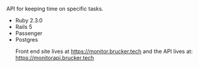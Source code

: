 API for keeping time on specific tasks.
<ul>
<li>Ruby 2.3.0</li>
<li>Rails 5</li>
<li>Passenger</li>
<li>Postgres</li>


Front end site lives at <a href="https://monitor.brucker.tech/">https://monitor.brucker.tech</a> and the API lives at: <a href="https://monitorapi.brucker.tech">https://monitorapi.brucker.tech</a>
